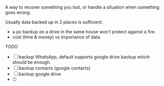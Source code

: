 A way to recover something you lost, or handle a situation when something goes wrong.

Usually data backed up in 2 places is sufficient.
- a pc backup on a drive in the same house won't protect against a fire. 
- cost (time & money) vs importance of data

TODO
- [ ] backup WhatsApp, default supports google drive backup which should be enough.
- [ ] backup contacts (google contacts)
- [ ] backup google drive
- [ ] 